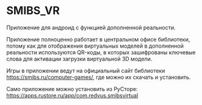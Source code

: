 # SMIBS_VR
Приложение для андроид с функцией дополненной реальности.

Приложение полноценно работает в центральном офисе библиотеки, потому как для отображения виртуальных моделей в дополненной реальности используются QR-коды, в которых зашифрованы ключевые слова для активации загрузки виртуальной 3D модели.

Игры в приложении ведут на официальный сайт библиотеки https://smibs.ru/computer-games/, где можно их скачать и установить.

Само приложение можно установить из РуСторе:
https://apps.rustore.ru/app/com.redvus.smibsvirtual

